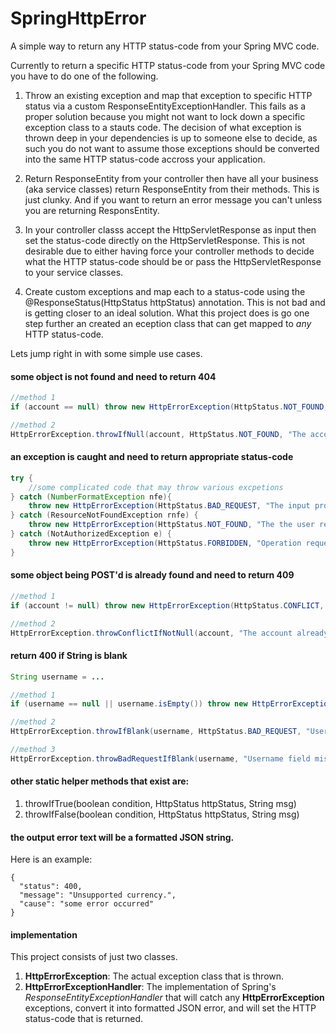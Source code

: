 # SpringHttpError
A simple way to return any HTTP status-code from your Spring MVC code.  

Currently to return a specific HTTP status-code from your Spring MVC code you have to do one of the following.

1)  Throw an existing exception and map that exception to specific HTTP status via a custom ResponseEntityExceptionHandler.  This fails as a proper solution because you might not want to lock down a specific exception class to a stauts code.  The decision of what exception is thrown deep in your dependencies is up to someone else to decide, as such you do not want to assume those exceptions should be converted into the same HTTP status-code accross your application.

2)  Return ResponseEntity<SomePojo> from your controller then have all your business (aka service classes) return ResponseEntity<SomePojo> from their methods.  This is just clunky.  And if you want to return an error message you can't unless you are returning ResponsEntity<String>.

3)  In your controller classs accept the HttpServletResponse  as input then set the status-code directly on the HttpServletResponse.  This is not desirable due to either having force your controller methods to decide what the HTTP status-code should be or pass the HttpServletResponse to your service classes.

4)  Create custom exceptions and map each to a status-code using the @ResponseStatus(HttpStatus httpStatus) annotation.  This is not bad and is getting closer to an ideal solution.  What this project does is go one step further an created an eception class that can get mapped to *any* HTTP status-code.


Lets jump right in with some simple use cases.

#### some object is not found and need to return 404
```java
//method 1
if (account == null) throw new HttpErrorException(HttpStatus.NOT_FOUND, "The account requested for is not found.");

//method 2
HttpErrorException.throwIfNull(account, HttpStatus.NOT_FOUND, "The account requested for is not found.");
```

#### an exception is caught and need to return appropriate status-code
```java
try {
    //some complicated code that may throw various excpetions
} catch (NumberFormatException nfe){
    throw new HttpErrorException(HttpStatus.BAD_REQUEST, "The input provided is not in proper format.", nfe);
} catch (ResourceNotFoundException rnfe) {
    throw new HttpErrorException(HttpStatus.NOT_FOUND, "The the user requested for is not found.", nfe);
} catch (NotAuthorizedException e) {
    throw new HttpErrorException(HttpStatus.FORBIDDEN, "Operation requested is not allowed.", nfe);
}
```

#### some object being POST'd is already found and need to return 409
```java
//method 1
if (account != null) throw new HttpErrorException(HttpStatus.CONFLICT, "The account requested for is not found.");

//method 2
HttpErrorException.throwConflictIfNotNull(account, "The account already exists.");
```

#### return 400 if String is blank
```java
String username = ...

//method 1
if (username == null || username.isEmpty()) throw new HttpErrorException(HttpStatus.BAD_REQUEST, "Username field missing from input request.");

//method 2
HttpErrorException.throwIfBlank(username, HttpStatus.BAD_REQUEST, "Username field missing from input request.");

//method 3
HttpErrorException.throwBadRequestIfBlank(username, "Username field missing from input request.");
```

#### other static helper methods that exist are:
1. throwIfTrue(boolean condition, HttpStatus httpStatus, String msg)
2. throwIfFalse(boolean condition, HttpStatus httpStatus, String msg)

#### the output error text will be a formatted JSON string.  
Here is an example:
```
{  
  "status": 400,  
  "message": "Unsupported currency.",  
  "cause": "some error occurred"  
}  
```

#### implementation
This project consists of just two classes.
1)  **HttpErrorException**:  The actual exception class that is thrown.
2)  **HttpErrorExceptionHandler**:  The implementation of Spring's *ResponseEntityExceptionHandler* that will catch any **HttpErrorException** exceptions, convert it into formatted JSON error, and will set the HTTP status-code that is returned.
